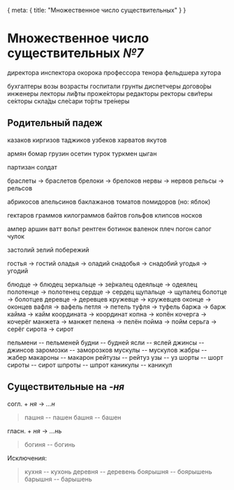 <route> { meta: { title: "Множественное число существительных" } } </route>

# Множественное число существительных _№7_

директора
инспектора
окорока
профессора
тенора
фельдшера
хутора

бухгалтеры
возы
возрасты
госпитали
грунты
диспетчеры
догово́ры
инженеры
лекторы
ли́фты
проже́кторы
редакторы
ректоры
сви́теры
се́кторы
скла́ды
сле́сари
то́рты
тре́неры

## Родительный падеж

казаков
киргизов
таджиков
узбеков
харватов
якутов

армян
бомар
грузин
осетин
турок
туркмен
цыган
  
партизан 
солдат

браслеты → браслетов
брелоки → брелоков
нервы → нервов
рельсы → рельсов

абрикосов
апельсинов
баклажанов
томатов
помидоров
(но: яблок)

гектаров
граммов
килограммов
байтов
гольфов
клипсов
носков

ампер
аршин
ватт
вольт
рентген
ботинок
валенок
плеч
погон
сапог
чулок

застолий
зелий
побережий

гостья → гостий
оладья → оладий
снадобья → снадобий
угодья → угодий

блюдце → блюдец
зеркальце → зе́ркалец
одеяльце → одеялец
полотенце → полотенец
сердце → сердец
щупальце → щупалец
болотце → болотцев
деревце → деревцев
кружевце → кружевцев
оконце → оконцев
вафля → вафель
петля → петель
туфля → туфель
баржа → барж
кайма → кайм
координата → координат
копна → копён
кочерга → кочерёг
манжета → манжет
пелена → пелён
пойма → пойм
серьга → серёг
сирота → сирот

пельмени -- пельменей
будни -- будней
ясли -- яслей
джинсы -- джинсов
заромозки -- заморозков
мускулы -- мускулов
жабры -- жабер
макароны -- макарон
рейтузы -- рейтуз
узы -- уз
шорты -- шорт
сироты -- сирот
шпроты -- шпрот
каникулы -- каникул

## Существительные на _-ня_

согл. + _ня_ → _...н_

> пашня -- пашен
> башня -- башен

гласн. + _ня_ → _...нь_

> богиня -- богинь

Исключения:

> кухня -- кухонь
> деревня -- деревень
> боярышня -- боярышень
> барышня -- барышень
